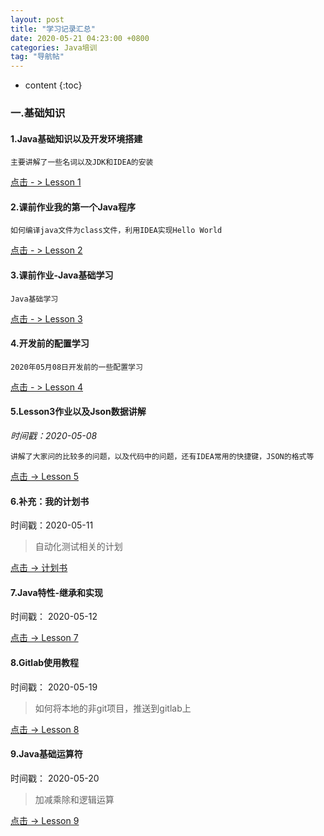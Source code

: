 ```yaml
---
layout: post  
title: "学习记录汇总"  
date: 2020-05-21 04:23:00 +0800  
categories: Java培训  
tag: "导航帖"  
---
```


* content
{:toc}  


### 一.基础知识

#### 1.Java基础知识以及开发环境搭建

`主要讲解了一些名词以及JDK和IDEA的安装`

[点击 - > Lesson 1](https://invlong.github.io/2020/04/28/Java%E5%9F%BA%E7%A1%80%E7%9F%A5%E8%AF%86%E4%BB%A5%E5%8F%8A%E5%BC%80%E5%8F%91%E7%8E%AF%E5%A2%83%E6%90%AD%E5%BB%BA/)

#### 2.课前作业我的第一个Java程序

`如何编译java文件为class文件，利用IDEA实现Hello World`

[点击 - > Lesson 2](https://invlong.github.io/2020/04/29/%E6%88%91%E7%9A%84%E7%AC%AC%E4%B8%80%E4%B8%AAJava%E7%A8%8B%E5%BA%8F/)

#### 3.课前作业-Java基础学习

`Java基础学习`

[点击 - > Lesson 3](https://invlong.github.io/2020/04/30/Java%E7%B1%BB%E5%92%8C%E5%AF%B9%E8%B1%A1/)

#### 4.开发前的配置学习

`2020年05月08日开发前的一些配置学习`

[点击 - > Lesson 4](https://invlong.github.io/2020/05/08/%E5%BC%80%E5%8F%91%E5%89%8D%E7%9A%84%E4%B8%80%E4%BA%9B%E9%85%8D%E7%BD%AE%E5%B7%A5%E4%BD%9C/)

#### 5.Lesson3作业以及Json数据讲解

_时间戳：2020-05-08_

`讲解了大家问的比较多的问题，以及代码中的问题，还有IDEA常用的快捷键，JSON的格式等`

[点击 -> Lesson 5](https://invlong.github.io/2020/05/09/IDEA%E5%BF%AB%E6%8D%B7%E9%94%AE%E5%92%8CJson%E6%95%B0%E6%8D%AE%E8%AE%B2%E8%A7%A3/)

#### 6.补充：我的计划书

时间戳：2020-05-11

> 自动化测试相关的计划

[点击 -> 计划书](https://demo.codimd.org/s/r15ejWSKU)

#### 7.Java特性-继承和实现

时间戳： 2020-05-12

[点击 -> Lesson 7](https://invlong.github.io/2020/05/12/%E7%BB%A7%E6%89%BF%E5%92%8C%E5%A4%9A%E6%80%81/)

#### 8.Gitlab使用教程

时间戳： 2020-05-19

> 如何将本地的非git项目，推送到gitlab上

[点击 -> Lesson 8](https://invlong.github.io/2020/05/19/gitlab%E4%BD%BF%E7%94%A8%E6%95%99%E7%A8%8B/)

#### 9.Java基础运算符

时间戳： 2020-05-20

> 加减乘除和逻辑运算

[点击 -> Lesson 9]([https://invlong.github.io/2020/05/20/Java%E5%9F%BA%E7%A1%80%E8%BF%90%E7%AE%97/](https://invlong.github.io/2020/05/20/Java基础运算/))